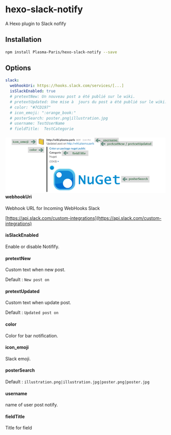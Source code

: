 # hexo-slack-notify
A Hexo plugin to Slack nofify

## Installation

```sh
npm install Plasma-Paris/hexo-slack-notify --save
```

## Options

```yaml
slack:
  webhookUri: https://hooks.slack.com/services/[...]
  isSlackEnabled: true
  # pretextNew: Un nouveau post a été publié sur le wiki.
  # pretextUpdated: Une mise à  jours du post a été publié sur le wiki.
  # color: "#7CD197"
  # icon_emoji: ":orange_book:"
  # posterSearch: poster.png|illustration.jpg
  # username: TestUserName
  # fieldTitle:  TestCategorie
```



####  ![slack_config](README\slack_config.png)webhookUri

Webhook URL for Incoming WebHooks Slack

[https://api.slack.com/custom-integrations](https://api.slack.com/custom-integrations)

#### isSlackEnabled

Enable or disable Notifify.

#### pretextNew

Custom text when new post.

Default : `New post on`

#### pretextUpdated

Custom text when update post.

Default : `Updated post on`

#### color

Color for bar notification.

#### icon_emoji

Slack emoji.

#### posterSearch

Default : `illustration.png|illustration.jpg|poster.png|poster.jpg`

#### username

name of user post notify.

#### fieldTitle

Title for field